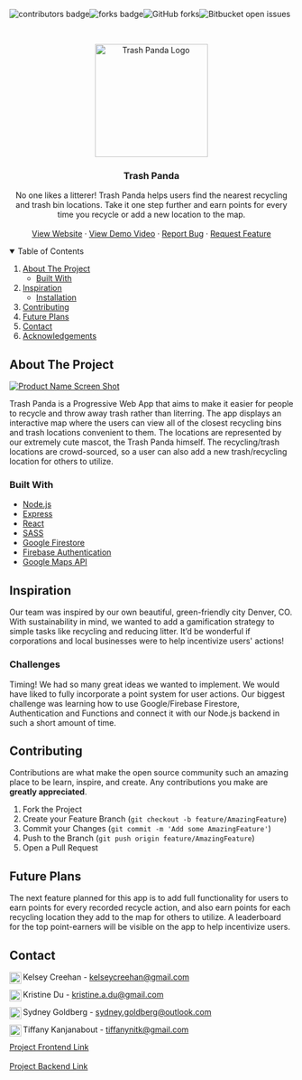 <!--
*** Thanks for checking out the Best-README-Template. If you have a suggestion
*** that would make this better, please fork the repo and create a pull request
*** or simply open an issue with the tag "enhancement".
*** Thanks again! Now go create something AMAZING! :D
-->



<!-- PROJECT SHIELDS -->
<!--
*** I'm using markdown "reference style" links for readability.
*** Reference links are enclosed in brackets [ ] instead of parentheses ( ).
*** See the bottom of this document for the declaration of the reference variables
*** for contributors-url, forks-url, etc. This is an optional, concise syntax you may use.
*** https://www.markdownguide.org/basic-syntax/#reference-style-links
-->

<img src="https://img.shields.io/github/contributors/tiffanynk/trash-panda-fe?style=for-the-badge" alt="contributors badge"/><img src="https://img.shields.io/github/forks/tiffanynk/trash-panda-fe?label=forks&style=for-the-badge" alt="forks badge"/><img alt="GitHub forks" src="https://img.shields.io/github/forks/tiffanynk/trash-panda-fe?label=fork&style=for-the-badge"><img alt="Bitbucket open issues" src="https://img.shields.io/bitbucket/issues-raw/tiffanynk/trash-panda-fe?style=for-the-badge">


<!-- PROJECT LOGO -->
<br />
<p align="center">
  <a href="https://trash-panda-shehacks.web.app/">
    <img src="https://i.ibb.co/XYVmqmV/TRASH-PANDA-LOGO.jpg" alt="Trash Panda Logo" width="200" height="200">
  </a>

  <h3 align="center">Trash Panda</h3>

  <p align="center">
    No one likes a litterer! Trash Panda helps users find the nearest recycling and trash bin locations. Take it one step further and earn points for every time you recycle or add a new location to the map.
    <br />
    <br />
    <a href="https://trash-panda-shehacks.web.app/">View Website</a>
    ·
    <a href="https://www.youtube.com/watch?v=-CKjlRJCqoM&feature=youtu.be">View Demo Video</a>
    ·
    <a href="https://github.com/tiffanynk/trash-panda-fe/issues">Report Bug</a>
    ·
    <a href="https://github.com/tiffanynk/trash-panda-fe/issues">Request Feature</a>
  </p>
</p>



<!-- TABLE OF CONTENTS -->
<details open="open">
  <summary>Table of Contents</summary>
  <ol>
    <li>
      <a href="#about-the-project">About The Project</a>
      <ul>
        <li><a href="#built-with">Built With</a></li>
      </ul>
    </li>
    <li>
      <a href="#inspiration">Inspiration</a>
      <ul>
        <li><a href="#installation">Installation</a></li>
      </ul>
    </li>
    <li><a href="#contributing">Contributing</a></li>
        <li><a href="#future-plans">Future Plans</a></li>
    <li><a href="#contact">Contact</a></li>
    <li><a href="#acknowledgements">Acknowledgements</a></li>
  </ol>
</details>



<!-- ABOUT THE PROJECT -->
## About The Project

[![Product Name Screen Shot][product-screenshot]](https://example.com)

Trash Panda is a Progressive Web App that aims to make it easier for people to recycle and throw away trash rather than literring. The app displays an interactive map where the users can view all of the closest recycling bins and trash locations convenient to them. The locations are represented by our extremely cute mascot, the Trash Panda himself. The recycling/trash locations are crowd-sourced, so a user can also add a new trash/recycling location for others to utilize.

### Built With

* [Node.js](https://nodejs.org/)
* [Express](https://expressjs.com/)
* [React](https://reactjs.org/)
* [SASS](https://www.npmjs.com/package/sass)
* [Google Firestore](https://cloud.google.com/firestore)
* [Firebase Authentication](https://firebase.google.com/docs/auth)
* [Google Maps API](https://developers.google.com/maps/documentation)



<!-- GETTING STARTED -->
## Inspiration

Our team was inspired by our own beautiful, green-friendly city Denver, CO. With sustainability in mind, we wanted to add a gamification strategy to simple tasks like recycling and reducing litter. It’d be wonderful if corporations and local businesses were to help incentivize users' actions!

### Challenges

Timing! We had so many great ideas we wanted to implement. We would have liked to fully incorporate a point system for user actions. Our biggest challenge was learning how to use Google/Firebase Firestore, Authentication and Functions and connect it with our Node.js backend in such a short amount of time.

<!-- CONTRIBUTING -->
## Contributing

Contributions are what make the open source community such an amazing place to be learn, inspire, and create. Any contributions you make are **greatly appreciated**.

1. Fork the Project
2. Create your Feature Branch (`git checkout -b feature/AmazingFeature`)
3. Commit your Changes (`git commit -m 'Add some AmazingFeature'`)
4. Push to the Branch (`git push origin feature/AmazingFeature`)
5. Open a Pull Request

<!-- FUTURE PLANS -->
## Future Plans

The next feature planned for this app is to add full functionality for users to earn points for every recorded recycle action, and also earn points for each recycling location they add to the map for others to utilize. A leaderboard for the top point-earners will be visible on the app to help incentivize users. 

<!-- CONTACT -->
## Contact
Kelsey Creehan <a href="https://www.linkedin.com/in/kelsey-creehan/"><img align="left" alt="Kelsey's LinkedIn" width="21px" src="https://user-images.githubusercontent.com/68958970/94946276-dc7b8a00-04a9-11eb-9431-366689b9fa06.png" /></a> - kelseycreehan@gmail.com

Kristine Du <a href="https://www.linkedin.com/in/kristine-du/"><img align="left" alt="Kristine's LinkedIn" width="21px" src="https://user-images.githubusercontent.com/68958970/94946276-dc7b8a00-04a9-11eb-9431-366689b9fa06.png" /></a> - kristine.a.du@gmail.com

Sydney Goldberg <a href="https://www.linkedin.com/in/sydney-goldberg-32b9751b0/"><img align="left" alt="Kristine's LinkedIn" width="21px" src="https://user-images.githubusercontent.com/68958970/94946276-dc7b8a00-04a9-11eb-9431-366689b9fa06.png" /></a> - sydney.goldberg@outlook.com

Tiffany Kanjanabout <a href="https://www.linkedin.com/in/tiffany-kanjanabout/"><img align="left" alt="Tiffany's LinkedIn" width="21px" src="https://user-images.githubusercontent.com/68958970/94946276-dc7b8a00-04a9-11eb-9431-366689b9fa06.png" /></a> - tiffanynitk@gmail.com

[Project Frontend Link](https://github.com/tiffanynk/trash-panda-fe)<br/><br/>
[Project Backend Link](https://github.com/tiffanynk/trash-panda-be)


<!-- MARKDOWN LINKS & IMAGES -->
<!-- https://www.markdownguide.org/basic-syntax/#reference-style-links -->
[contributors-shield]: https://img.shields.io/github/contributors/othneildrew/Best-README-Template.svg?style=for-the-badge
[contributors-url]: https://github.com/tiffanynk/trash-panda-fe/graphs/contributors
[forks-shield]: https://img.shields.io/github/forks/othneildrew/Best-README-Template.svg?style=for-the-badge
[forks-url]: https://github.com/tiffanynk/trash-panda-fe/network/members
[stars-shield]: https://img.shields.io/github/stars/othneildrew/Best-README-Template.svg?style=for-the-badge
[stars-url]: https://github.com/tiffanynk/trash-panda-fe/stargazers
[issues-shield]: https://img.shields.io/github/issues/othneildrew/Best-README-Template.svg?style=for-the-badge
[issues-url]: https://github.com/tiffanynk/trash-panda-fe/issues
[license-shield]: https://img.shields.io/github/license/othneildrew/Best-README-Template.svg?style=for-the-badge
[license-url]: https://github.com/othneildrew/Best-README-Template/blob/master/LICENSE.txt
[product-screenshot]: images/screenshot.png
